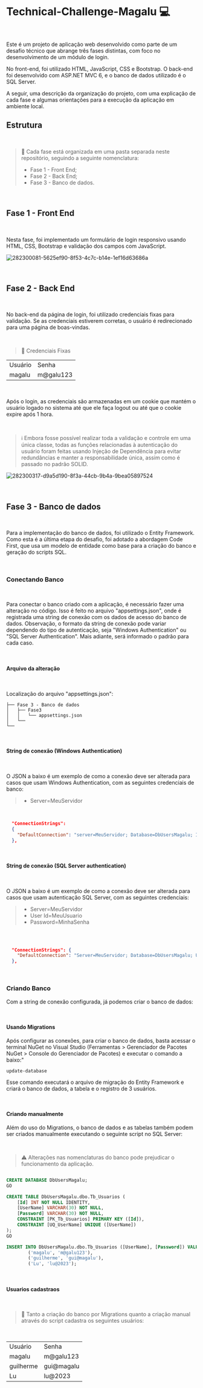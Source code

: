 




# Technical-Challenge-Magalu 💻

<br/>

Este é um projeto de aplicação web desenvolvido como parte de um desafio técnico que abrange três fases distintas, com foco no desenvolvimento de um módulo de login.

No front-end, foi utilizado HTML, JavaScript, CSS e Bootstrap. O back-end foi desenvolvido com ASP.NET MVC 6, e o banco de dados utilizado é o SQL Server.

A seguir, uma descrição da organização do projeto, com uma explicação de cada fase e algumas orientações para a execução da aplicação em ambiente local.
<br/>

## Estrutura 

<br/>

> 📂 Cada fase está organizada em uma pasta separada neste repositório, seguindo a seguinte nomenclatura: 
> +  Fase 1 - Front End;
> +  Fase 2 - Back End;
> +  Fase 3 - Banco de dados.

<br/>

## Fase 1 - Front End

<br/>

Nesta fase, foi implementado  um formulário de login responsivo usando HTML, CSS, Bootstrap e validação dos campos com JavaScript.

![282300081-5625ef90-8f53-4c7c-b14e-1ef16d63686a](https://github.com/GuilhermeAntonio/Technica-Challenge-Magalu/assets/32369563/65f2c35b-256d-4160-b34a-10ba7a6ba18b)



<br/>

## Fase 2 - Back End

<br/>

No back-end da página de login, foi utilizado credenciais fixas para validação. Se as credenciais estiverem corretas, o usuário é redirecionado para uma página de boas-vindas.

<br/>

> 🔑 Credenciais Fixas 
<table>
  <tr>
    <td>Usuário</td>
    <td>Senha</td>
  </tr>
  <tr>
    <td>magalu</td>
    <td>m@galu123</td>
  </tr>
</table>

<br/>

Após o login, as credenciais são armazenadas em um cookie que mantém o usuário logado no sistema até que ele faça logout ou até que o cookie expire após 1 hora.

<br/>

> ℹ️ Embora fosse possível realizar toda a validação e controle em uma única classe, todas as funções relacionadas à autenticação do usuário foram feitas usando Injeção de Dependência para evitar redundâncias e manter a responsabilidade única, assim como é passado no padrão SOLID.



![282300317-d9a5d190-8f3a-44cb-9b4a-9bea05897524](https://github.com/GuilhermeAntonio/Technica-Challenge-Magalu/assets/32369563/b1b8553b-2ba2-46ad-9906-9b19cab923c7)



<br/>


## Fase 3 - Banco de dados

<br/>


Para a implementação do banco de dados, foi utilizado o Entity Framework. Como esta é a última etapa do desafio, foi adotado a abordagem Code First, que usa um modelo de entidade como base para a criação do banco e geração do scripts SQL.

<br/>





### Conectando Banco

<br/>


Para conectar o banco criado com a aplicação, é necessário fazer uma alteração no código. Isso é feito no arquivo "appsettings.json", onde é registrada uma string de conexão com os dados de acesso do banco de dados. Observação, o formato da string de conexão pode variar dependendo do tipo de autenticação, seja "Windows Authentication" ou "SQL Server Authentication". Mais adiante, será informado o padrão para cada caso.

<br/>

#### Arquivo da alteração

<br/>

Localização do arquivo "appsettings.json":
~~~
├── Fase 3 - Banco de dados
│   ├── Fase3
│   │   └── appsettings.json
│   └── 
└── 
~~~

<br/>

#### String de conexão (Windows Authentication)

<br/>

O JSON a baixo é um exemplo de como a conexão deve ser alterada para casos que usam Windows Authentication, com as seguintes credenciais de banco:

> + Server=MeuServidor 

<br/>

~~~JSON
  "ConnectionStrings": 
  {
    "DefaultConnection": "server=MeuServidor; Database=DbUsersMagalu; Integrated Security=SSPI; TrustServerCertificate=True"
  },
~~~

<br/>

#### String de conexão (SQL Server authentication)

<br/>

  O JSON a baixo é um exemplo de como a conexão deve ser alterada para casos que usam autenticação SQL Server, com as seguintes credenciais: 

> + Server=MeuServidor 
> + User Id=MeuUsuario
> + Password=MinhaSenha

<br/>

~~~JSON

  "ConnectionStrings": {
    "DefaultConnection": "Server=MeuServidor; Database=DbUsersMagalu; User Id=MeuUsuario; Password=MinhaSenha; TrustServerCertificate=True"
  },

~~~


<br/>

### Criando Banco 

Com a string de conexão configurada, já podemos criar o banco de dados:

<br/>

#### Usando Migrations


Após configurar as conexões, para criar o banco de dados, basta acessar o terminal NuGet no Visual Studio (Ferramentas > Gerenciador de Pacotes NuGet > Console do Gerenciador de Pacotes) e executar o comando a baixo:"

~~~JS
update-database
~~~

Esse comando executará o arquivo de migração do Entity Framework e criará o banco de dados, a tabela e o registro de 3 usuários.

<br/>

#### Criando manualmente 


Além do uso do Migrations, o banco de dados e as tabelas também podem ser criados manualmente executando o seguinte script no SQL Server:

<br/>



> ⚠️ Alterações nas nomenclaturas do banco pode prejudicar o funcionamento da aplicação. 

```SQL

CREATE DATABASE DbUsersMagalu;
GO

CREATE TABLE DbUsersMagalu.dbo.Tb_Usuarios (
    [Id] INT NOT NULL IDENTITY,
    [UserName] VARCHAR(30) NOT NULL,
    [Password] VARCHAR(30) NOT NULL,
    CONSTRAINT [PK_Tb_Usuarios] PRIMARY KEY ([Id]),
    CONSTRAINT [UQ_UserName] UNIQUE ([UserName]) 
);
GO

INSERT INTO DbUsersMagalu.dbo.Tb_Usuarios ([UserName], [Password]) VALUES
        ('magalu', 'm@galu123'),
        ('guilherme', 'gui@magalu'),
        ('Lu', 'lu@2023');

```
<br>

#### Usuarios cadastraos

<br/>


> 🔑 Tanto a criação do banco por Migrations quanto a criação manual através do script cadastra os seguintes usuários:

<br/>


<table>
  <tr>
    <td>Usuário</td>
    <td>Senha</td>
  </tr>
  <tr>
    <td>magalu</td>
    <td>m@galu123</td>
  </tr>
    <tr>
    <td>guilherme</td>
    <td>gui@magalu</td>
  </tr>
    <tr>
    <td>Lu</td>
    <td>lu@2023</td>
  </tr>
</table>

<br/>
